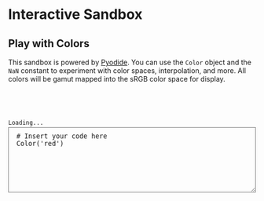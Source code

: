 # Interactive Sandbox

## Play with Colors

This sandbox is powered by [Pyodide](https://github.com/pyodide/pyodide). You can use the `Color` object and the `NaN`
constant to experiment with color spaces, interpolation, and more. All colors will be gamut mapped into the sRGB color
space for display.

<div id="results"><div class="color-command"><div class="swatch-bar"></div><div class="highlight"><pre><code>Loading...</code></pre></div></div></div>
<textarea id="text"># Insert your code here
Color('red')</textarea>

<style>
#text {
  padding: .7720588235em 1.1764705882em;
  display: block;
  width: 100%;
  min-height: 10em;
  background-color: var(--md-code-bg-color);
  color: var(--md-code-fg-color);
  margin-top: 2px;
}

#results code {
  height: 15em;
}

#results pre {
  margin-bottom: 0;
}

.swatch-bar {
  min-height: calc(3em + 4px);
}
</style>

<script type="text/javascript">
const text = document.getElementById("text");
const results = document.getElementById("results");

const textAnalyzer = new Worker("../playground.js");
let busy = false;
let requests = 0;

text.addEventListener("input", (e) => {
  if (busy) {
    requests++;
    return;
  }
  busy = true;
  textAnalyzer.postMessage(e.target.value);
});

textAnalyzer.addEventListener("message", (event) => {
  results.innerHTML = event.data;
  let scrollingElement = results.querySelector('code');
  scrollingElement.scrollTop = scrollingElement.scrollHeight;
  busy = false;
  if (requests) {
    requests = 0;
    textAnalyzer.postMessage(text.value);
    busy = true;
  }
});

text.focus();
textAnalyzer.postMessage(text.value);
</script>
